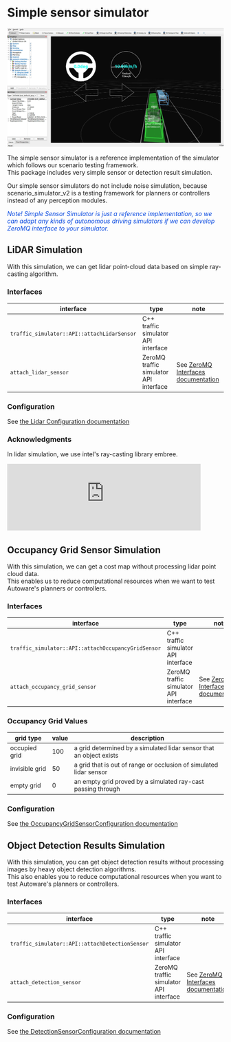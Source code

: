 # Simple sensor simulator

![simple sensor simulator](../image/simple_sensor_simulator.png "simple sensor simulator")

The simple sensor simulator is a reference implementation of the simulator which follows our scenario testing framework.  
This package includes very simple sensor or detection result simulation.

Our simple sensor simulators do not include noise simulation, because scenario_simulator_v2 is a testing framework for planners or controllers instead of any perception modules. 


[//]: # (This package includes very, very simple lidar simulation and send simulated detection result to the Autoware.)

<font color="#065479E">_Note! Simple Sensor Simulator is just a reference implementation, so we can adapt any kinds of autonomous driving simulators if we can develop ZeroMQ interface to your simulator._</font>


## LiDAR Simulation
With this simulation, we can get lidar point-cloud data based on simple ray-casting algorithm.

### Interfaces

| interface                                   | type                                   | note                                             |
|---------------------------------------------|----------------------------------------|--------------------------------------------------|
| `traffic_simulator::API::attachLidarSensor` | C++ traffic simulator API interface    |                                                  |
| `attach_lidar_sensor`                       | ZeroMQ traffic simulator API interface | See [ZeroMQ Interfaces documentation](ZeroMQ.md) |

### Configuration

See [the Lidar Configuration documentation](https://tier4.github.io/scenario_simulator_v2-docs/proto_doc/protobuf/#lidarconfiguration)

### Acknowledgments
In lidar simulation, we use intel's ray-casting library embree.

<iframe
class="hatenablogcard"
style="width:100%;height:155px;max-width:450px;"
title="embree"
src="https://hatenablog-parts.com/embed?url=https://github.com/embree/embree"
width="300" height="150" frameborder="0" scrolling="no">
</iframe>

## Occupancy Grid Sensor Simulation
With this simulation, we can get a cost map without processing lidar point cloud data.  
This enables us to reduce computational resources when we want to test Autoware's planners or controllers.  

### Interfaces

| interface                                           | type                                   | note                                             |
|-----------------------------------------------------|----------------------------------------|--------------------------------------------------|
| `traffic_simulator::API::attachOccupancyGridSensor` | C++ traffic simulator API interface    |                                                  |
| `attach_occupancy_grid_sensor`                      | ZeroMQ traffic simulator API interface | See [ZeroMQ Interfaces documentation](ZeroMQ.md) |

### Occupancy Grid Values

| grid type      | value | description                                                         |
|----------------|-------|---------------------------------------------------------------------|
| occupied grid  | 100   | a grid determined by a simulated lidar sensor that an object exists |
| invisible grid | 50    | a grid that is out of range or occlusion of simulated lidar sensor  |
| empty grid     | 0     | an empty grid proved by a simulated ray-cast passing through        |



### Configuration

See [the OccupancyGridSensorConfiguration documentation](https://tier4.github.io/scenario_simulator_v2-docs/proto_doc/protobuf/#occupancygridsensorconfiguration)

## Object Detection Results Simulation
With this simulation, you can get object detection results without processing images by heavy object detection algorithms.  
This also enables you to reduce computational resources when you want to test Autoware's planners or controllers.

### Interfaces

| interface                                       | type                                   | note                                             |
|-------------------------------------------------|----------------------------------------|--------------------------------------------------|
| `traffic_simulator::API::attachDetectionSensor` | C++ traffic simulator API interface    |                                                  |
| `attach_detection_sensor`                       | ZeroMQ traffic simulator API interface | See [ZeroMQ Interfaces documentation](ZeroMQ.md) |


### Configuration

See [the DetectionSensorConfiguration documentation](https://tier4.github.io/scenario_simulator_v2-docs/proto_doc/protobuf/#detectionsensorconfiguration)
